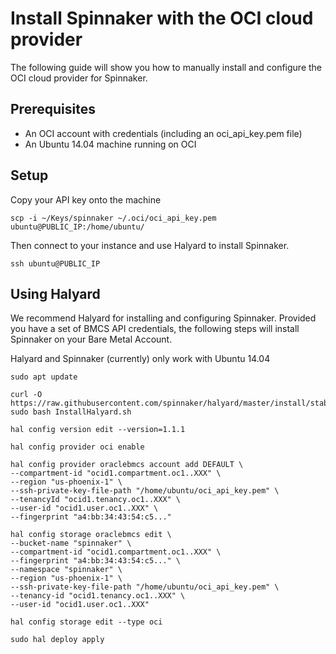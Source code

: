 # Install Spinnaker with the OCI cloud provider

The following guide will show you how to manually install and configure the OCI cloud provider for Spinnaker.

## Prerequisites

* An OCI account with credentials (including an oci_api_key.pem file)
* An Ubuntu 14.04 machine running on OCI

## Setup

Copy your API key onto the machine

```
scp -i ~/Keys/spinnaker ~/.oci/oci_api_key.pem ubuntu@PUBLIC_IP:/home/ubuntu/
```

Then connect to your instance and use Halyard to install Spinnaker.

```
ssh ubuntu@PUBLIC_IP
```

## Using Halyard

We recommend Halyard for installing and configuring Spinnaker. Provided you have a set of BMCS API credentials, 
the following steps will install Spinnaker on your Bare Metal Account. 

Halyard and Spinnaker (currently) only work with Ubuntu 14.04

```
sudo apt update

curl -O https://raw.githubusercontent.com/spinnaker/halyard/master/install/stable/InstallHalyard.sh
sudo bash InstallHalyard.sh

hal config version edit --version=1.1.1

hal config provider oci enable

hal config provider oraclebmcs account add DEFAULT \
--compartment-id "ocid1.compartment.oc1..XXX" \
--region "us-phoenix-1" \
--ssh-private-key-file-path "/home/ubuntu/oci_api_key.pem" \
--tenancyId "ocid1.tenancy.oc1..XXX" \
--user-id "ocid1.user.oc1..XXX" \
--fingerprint "a4:bb:34:43:54:c5..."

hal config storage oraclebmcs edit \
--bucket-name "spinnaker" \
--compartment-id "ocid1.compartment.oc1..XXX" \
--fingerprint "a4:bb:34:43:54:c5..." \
--namespace "spinnaker" \
--region "us-phoenix-1" \
--ssh-private-key-file-path "/home/ubuntu/oci_api_key.pem" \
--tenancy-id "ocid1.tenancy.oc1..XXX" \
--user-id "ocid1.user.oc1..XXX"

hal config storage edit --type oci

sudo hal deploy apply
```

